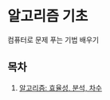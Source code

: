 알고리즘 기초
===

컴퓨터로 문제 푸는 기법 배우기

## 목차

1. [알고리즘: 효율성, 분석, 차수](./notebooks/pdfs/Algo-01-AlgorithmsIntro.pdf)
